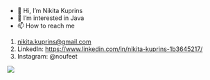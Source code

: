 - 👋 Hi, I’m Nikita Kuprins
- 👀 I’m interested in Java
- 📫 How to reach me
1. nikita.kuprins@gmail.com
2. LinkedIn: https://www.linkedin.com/in/nikita-kuprins-1b3645217/  
3. Instagram: @noufeet

![](https://i.pinimg.com/originals/e4/26/70/e426702edf874b181aced1e2fa5c6cde.gif)
